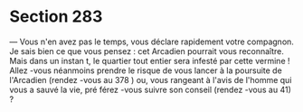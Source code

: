 # Section 283

— Vous n'en avez pas le temps, vous déclare rapidement votre
compagnon. Je sais bien ce que vous pensez : cet Arcadien
pourrait vous reconnaître. Mais dans un instan t, le quartier tout
entier sera infesté par cette vermine !
Allez -vous néanmoins prendre le risque de vous lancer à la
poursuite de l'Arcadien (rendez -vous au 378 ) ou, vous rangeant
à l'avis de l'homme qui vous a sauvé la vie, pré férez -vous suivre
son conseil (rendez -vous au 41) ?